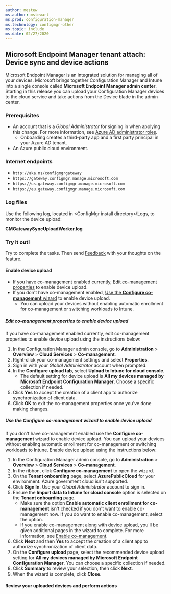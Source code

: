 ```yaml
---
author: mestew
ms.author: mstewart
ms.prod: configuration-manager
ms.technology: configmgr-other
ms.topic: include
ms.date: 02/27/2020
---
```


## <a name="bkmk_attach"></a> Microsoft Endpoint Manager tenant attach: Device sync and device actions
<!--3555758-->
Microsoft Endpoint Manager is an integrated solution for managing all of your devices. Microsoft brings together Configuration Manager and Intune into a single console called **Microsoft Endpoint Manager admin center**. Starting in this release you can upload your Configuration Manager devices to the cloud service and take actions from the Device blade in the admin center.

### Prerequisites

- An account that is a *Global Administrator* for signing  in when applying this change. For more information, see [Azure AD administrator roles](https://docs.microsoft.com/azure/role-based-access-control/rbac-and-directory-admin-roles#azure-ad-administrator-roles).
   - Onboarding creates a third-party app and a first party principal in your Azure AD tenant.
- An Azure public cloud environment.

### Internet endpoints

- `http://aka.ms/configmgrgateway`
- `https://gateway.configmgr.manage.microsoft.com`
- `https://us.gateway.configmgr.manage.microsoft.com`
- `https://eu.gateway.configmgr.manage.microsoft.com`

### Log files
Use the following log, located in &lt;ConfigMgr install directory>\Logs, to monitor the device upload:

**CMGatewaySyncUploadWorker.log**

### Try it out!

Try to complete the tasks. Then send [Feedback](/sccm/core/understand/find-help#product-feedback) with your thoughts on the feature.

#### Enable device upload

- If you have co-management enabled currently, [Edit co-management properties](#bkmk_edit) to enable device upload.
- If you don't have co-management enabled, [Use the **Configure co-management** wizard](#bkmk_config) to enable device upload.
   - You can upload your devices without enabling automatic enrollment for co-management or switching workloads to Intune.

##### <a name="bkmk_edit"></a> Edit co-management properties to enable device upload

If you have co-management enabled currently, edit co-management properties to enable device upload using the instructions below:

1. In the Configuration Manager admin console, go to **Administration** > **Overview** > **Cloud Services** > **Co-management**.
1. Right-click your co-management settings and select **Properties**.
1. Sign in with your *Global Administrator* account when prompted.
1. In the **Configure upload tab**, select **Upload to Intune for cloud console**.
   - The default setting for device upload is **All my devices managed by Microsoft Endpoint Configuration Manager**. Choose a specific collection if needed.
1. Click **Yes** to accept the creation of a client app to authorize synchronization of client data.
1. Click **OK** to exit the co-management properties once you've done making changes.


##### <a name="bkmk_config"></a> Use the Configure co-management wizard to enable device upload
If you don't have co-management enabled use the **Configure co-management** wizard to enable device upload. You can upload your devices without enabling automatic enrollment for co-management or switching workloads to Intune. Enable device upload using the instructions below:

1. In the Configuration Manager admin console, go to **Administration** > **Overview** > **Cloud Services** > **Co-management**.
1. In the ribbon, click **Configure co-management** to open the wizard.
1. On the **Tenant onboarding** page, select **AzurePublicCloud** for your environment. Azure government cloud isn't supported.
1. Click **Sign In**. Use your *Global Administrator* account to sign in.
1. Ensure the **Import data to Intune for cloud console** option is selected on the **Tenant onboarding** page.
   - Make sure the option **Enable automatic client enrollment for co-management** isn't checked if you don't want to enable co-management now. If you do want to enable co-management, select the option.
   - If you enable co-management along with device upload, you'll be given additional pages in the wizard to complete. For more information, see [Enable co-management](/sccm/comanage/how-to-enable).
1. Click **Next** and then **Yes** to accept the creation of a client app to authorize synchronization of client data.
1. On the **Configure upload** page, select the recommended device upload setting for **All my devices managed by Microsoft Endpoint Configuration Manager**. You can choose a specific collection if needed.
1. Click **Summary** to review your selection, then click **Next**.
1. When the wizard is complete, click **Close**.  


#### <a name="bkmk_review"></a> Review your uploaded devices and perform actions

